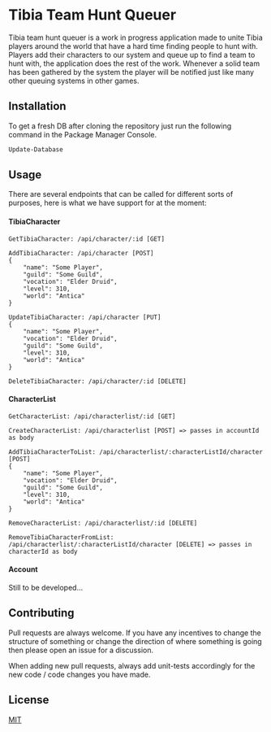 # Tibia Team Hunt Queuer

Tibia team hunt queuer is a work in progress application made to unite Tibia players around the world that have a hard time finding people to hunt with. Players add their characters to our system and queue up to find a team to hunt with, the application does the rest of the work. Whenever a solid team has been gathered by the system the player will be notified just like many other queuing systems in other games.

## Installation
To get a fresh DB after cloning the repository just run the following command in the Package Manager Console.
```bash
Update-Database
```

## Usage
There are several endpoints that can be called for different sorts of purposes, here is what we have support for at the moment:

#### TibiaCharacter
```
GetTibiaCharacter: /api/character/:id [GET]

AddTibiaCharacter: /api/character [POST]
{
    "name": "Some Player",
    "guild": "Some Guild",
    "vocation": "Elder Druid",
    "level": 310,
    "world": "Antica"
}

UpdateTibiaCharacter: /api/character [PUT]
{
	"name": "Some Player",
	"vocation": "Elder Druid",
	"guild": "Some Guild",
	"level": 310,
	"world": "Antica"
}

DeleteTibiaCharacter: /api/character/:id [DELETE]
```

#### CharacterList
```
GetCharacterList: /api/characterlist/:id [GET]

CreateCharacterList: /api/characterlist [POST] => passes in accountId as body

AddTibiaCharacterToList: /api/characterlist/:characterListId/character [POST]
{
	"name": "Some Player",
	"vocation": "Elder Druid",
	"guild": "Some Guild",
	"level": 310,
	"world": "Antica"
}

RemoveCharacterList: /api/characterlist/:id [DELETE]

RemoveTibiaCharacterFromList: /api/characterlist/:characterListId/character [DELETE] => passes in characterId as body
```


#### Account
Still to be developed...

## Contributing
Pull requests are always welcome. If you have any incentives to change the structure of something or change the direction of where something is going then please open an issue for a discussion.

When adding new pull requests, always add unit-tests accordingly for the new code / code changes you have made.

## License
[MIT](https://choosealicense.com/licenses/mit/)
